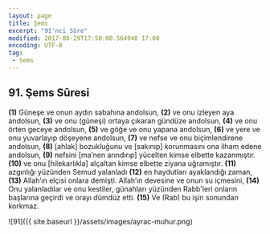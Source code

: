 ```yaml
---
layout: page
title: Şems
excerpt: "91'nci Sûre"
modified: 2017-08-29T17:50:00.564948 17:00
encoding: UTF-8
tag: 
 - Sems
---
```


## 91. Şems Sûresi

**(1)** Güneşe ve onun aydın sabahına andolsun,
**(2)** ve onu izleyen aya andolsun,
**(3)** ve onu (güneşi) ortaya çıkaran gündüze andolsun,
**(4)** ve onu örten geceye andolsun,
**(5)** ve göğe ve onu yapana andolsun,
**(6)** ve yere ve onu yuvarlayıp döşeyene andolsun,
**(7)** ve nefse ve onu biçimlendirene andolsun,
**(8)** [ahlak] bozukluğunu ve [sakınıp] korunmasını ona ilham edene andolsun,
**(9)** nefsini [ma’nen arındırıp] yücelten kimse elbette kazanmıştır.
**(10)** ve onu [hilekarlıkla] alçaltan kimse elbette ziyana uğramıştır.
**(11)** azgınlığı yüzünden Semud yalanladı
**(12)** en haydutları ayaklandığı zaman,
**(13)** Allah’ın elçisi onlara demişti. Allah’ın devesine ve onun su içmesini,
**(14)** Onu yalanladılar ve onu kestiler, günahları yüzünden Rabb'leri onların başlarına geçirdi ve orayı dümdüz etti.
**(15)** Ve (Rab) bu işin sonundan korkmaz.

![91]({{ site.baseurl }}/assets/images/ayrac-muhur.png)
